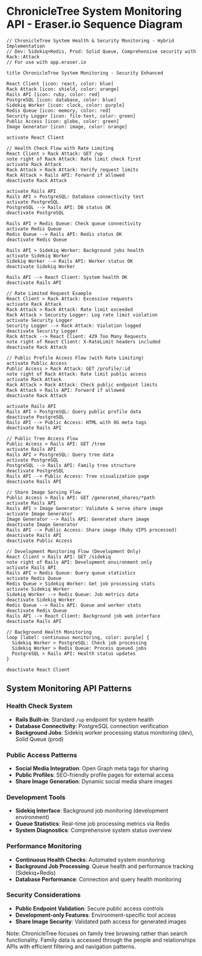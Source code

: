 # ChronicleTree System Monitoring API - Eraser.io Sequence Diagram

```
// ChronicleTree System Health & Security Monitoring - Hybrid Implementation
// Dev: Sidekiq+Redis, Prod: Solid Queue, Comprehensive security with Rack::Attack
// For use with app.eraser.io

title ChronicleTree System Monitoring - Security Enhanced

React Client [icon: react, color: blue]
Rack Attack [icon: shield, color: orange]
Rails API [icon: ruby, color: red]
PostgreSQL [icon: database, color: blue]
Sidekiq Worker [icon: clock, color: purple]
Redis Queue [icon: memory, color: red]
Security Logger [icon: file-text, color: green]
Public Access [icon: globe, color: green]
Image Generator [icon: image, color: orange]

activate React Client

// Health Check Flow with Rate Limiting
React Client > Rack Attack: GET /up
note right of Rack Attack: Rate limit check first
activate Rack Attack
Rack Attack > Rack Attack: Verify request limits
Rack Attack > Rails API: Forward if allowed
deactivate Rack Attack

activate Rails API
Rails API > PostgreSQL: Database connectivity test
activate PostgreSQL
PostgreSQL --> Rails API: DB status OK
deactivate PostgreSQL

Rails API > Redis Queue: Check queue connectivity
activate Redis Queue
Redis Queue --> Rails API: Redis status OK
deactivate Redis Queue

Rails API > Sidekiq Worker: Background jobs health
activate Sidekiq Worker
Sidekiq Worker --> Rails API: Worker status OK
deactivate Sidekiq Worker

Rails API --> React Client: System health OK
deactivate Rails API

// Rate Limited Request Example
React Client > Rack Attack: Excessive requests
activate Rack Attack
Rack Attack > Rack Attack: Rate limit exceeded
Rack Attack > Security Logger: Log rate limit violation
activate Security Logger
Security Logger --> Rack Attack: Violation logged
deactivate Security Logger
Rack Attack --> React Client: 429 Too Many Requests
note right of React Client: X-RateLimit headers included
deactivate Rack Attack

// Public Profile Access Flow (with Rate Limiting)
activate Public Access
Public Access > Rack Attack: GET /profile/:id
note right of Rack Attack: Rate limit public access
activate Rack Attack
Rack Attack > Rack Attack: Check public endpoint limits
Rack Attack > Rails API: Forward if allowed
deactivate Rack Attack

activate Rails API
Rails API > PostgreSQL: Query public profile data
deactivate PostgreSQL
Rails API --> Public Access: HTML with OG meta tags
deactivate Rails API

// Public Tree Access Flow
Public Access > Rails API: GET /tree
activate Rails API
Rails API > PostgreSQL: Query tree data
activate PostgreSQL
PostgreSQL --> Rails API: Family tree structure
deactivate PostgreSQL
Rails API --> Public Access: Tree visualization page
deactivate Rails API

// Share Image Serving Flow
Public Access > Rails API: GET /generated_shares/*path
activate Rails API
Rails API > Image Generator: Validate & serve share image
activate Image Generator
Image Generator --> Rails API: Generated share image
deactivate Image Generator
Rails API --> Public Access: Share image (Ruby VIPS processed)
deactivate Rails API
deactivate Public Access

// Development Monitoring Flow (Development Only)
React Client > Rails API: GET /sidekiq
note right of Rails API: Development environment only
activate Rails API
Rails API > Redis Queue: Query queue statistics
activate Redis Queue
Redis Queue > Sidekiq Worker: Get job processing stats
activate Sidekiq Worker
Sidekiq Worker --> Redis Queue: Job metrics data
deactivate Sidekiq Worker
Redis Queue --> Rails API: Queue and worker stats
deactivate Redis Queue
Rails API --> React Client: Background job web interface
deactivate Rails API

// Background Health Monitoring
loop [label: continuous monitoring, color: purple] {
  Sidekiq Worker > PostgreSQL: Check job processing
  Sidekiq Worker > Redis Queue: Process queued jobs
  PostgreSQL > Rails API: Health status updates
}

deactivate React Client
```

## System Monitoring API Patterns

### Health Check System
- **Rails Built-in**: Standard `/up` endpoint for system health
- **Database Connectivity**: PostgreSQL connection verification
- **Background Jobs**: Sidekiq worker processing status monitoring (dev), Solid Queue (prod)

### Public Access Patterns
- **Social Media Integration**: Open Graph meta tags for sharing
- **Public Profiles**: SEO-friendly profile pages for external access
- **Share Image Generation**: Dynamic social media share images

### Development Tools
- **Sidekiq Interface**: Background job monitoring (development environment)
- **Queue Statistics**: Real-time job processing metrics via Redis
- **System Diagnostics**: Comprehensive system status overview

### Performance Monitoring
- **Continuous Health Checks**: Automated system monitoring
- **Background Job Processing**: Queue health and performance tracking (Sidekiq+Redis)
- **Database Performance**: Connection and query health monitoring

### Security Considerations
- **Public Endpoint Validation**: Secure public access controls
- **Development-only Features**: Environment-specific tool access
- **Share Image Security**: Validated path access for generated images

Note: ChronicleTree focuses on family tree browsing rather than search functionality. Family data is accessed through the people and relationships APIs with efficient filtering and navigation patterns.
